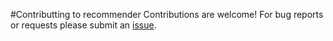 #Contributting to recommender
Contributions are welcome! For bug reports or requests please submit an [issue](https://github.com/tranlyvu/recommender/issues).
